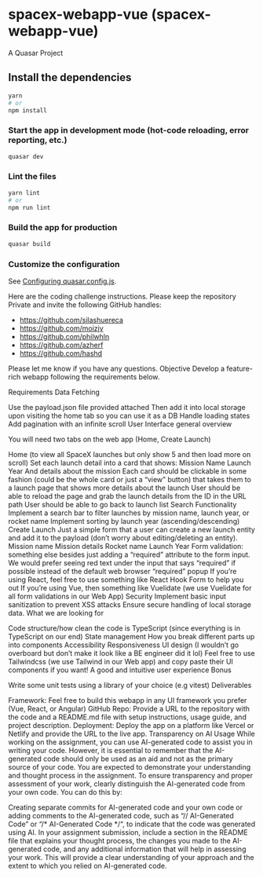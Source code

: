 # spacex-webapp-vue (spacex-webapp-vue)

A Quasar Project

## Install the dependencies
```bash
yarn
# or
npm install
```

### Start the app in development mode (hot-code reloading, error reporting, etc.)
```bash
quasar dev
```


### Lint the files
```bash
yarn lint
# or
npm run lint
```



### Build the app for production
```bash
quasar build
```

### Customize the configuration
See [Configuring quasar.config.js](https://v2.quasar.dev/quasar-cli-vite/quasar-config-js).


Here are the coding challenge instructions. Please keep the repository Private and invite the following GitHub handles:
- https://github.com/silashuereca
- https://github.com/moizjv
- https://github.com/philwhln
- https://github.com/azherf
- https://github.com/hashd

Please let me know if you have any questions.
Objective
Develop a feature-rich webapp following the requirements below.

Requirements
Data Fetching

Use the payload.json file provided attached
Then add it into local storage upon visiting the home tab so you can use it as a DB
Handle loading states
Add pagination with an infinite scroll
User Interface general overview

You will need two tabs on the web app (Home, Create Launch)

Home (to view all SpaceX launches but only show 5 and then load more on scroll)
Set each launch detail into a card that shows:
Mission Name
Launch Year
And details about the mission
Each card should be clickable in some fashion (could be the whole card or just a “view” button) that takes them to a launch page that shows more details about the launch
User should be able to reload the page and grab the launch details from the ID in the URL path
User should be able to go back to launch list
Search Functionality
Implement a search bar to filter launches by mission name, launch year, or rocket name
Implement sorting by launch year (ascending/descending)
Create Launch
Just a simple form that a user can create a new launch entity and add it to the payload (don’t worry about editing/deleting an entity).
Mission name
Mission details
Rocket name
Launch Year
Form validation: something else besides just adding a “required” attribute to the form input. We would prefer seeing red text under the input that says “required” if possible instead of the default web browser “required” popup
If you’re using React, feel free to use something like React Hook Form to help you out
If you’re using Vue, then something like Vuelidate (we use Vuelidate for all form validations in our Web App)
Security
Implement basic input sanitization to prevent XSS attacks
Ensure secure handling of local storage data.
What we are looking for

Code structure/how clean the code is
TypeScript (since everything is in TypeScript on our end)
State management
How you break different parts up into components
Accessibility
Responsiveness
UI design (I wouldn’t go overboard but don’t make it look like a BE engineer did it lol)
Feel free to use Tailwindcss (we use Tailwind in our Web app) and copy paste their UI components if you want!
A good and intuitive user experience
Bonus

Write some unit tests using a library of your choice (e.g vitest)
Deliverables

Framework: Feel free to build this webapp in any UI framework you prefer (Vue, React, or Angular)
GitHub Repo: Provide a URL to the repository with the code and a README.md file with setup instructions, usage guide, and project description.
Deployment: Deploy the app on a platform like Vercel or Netlify and provide the URL to the live app.
Transparency on AI Usage
While working on the assignment, you can use AI-generated code to assist you in writing your code. However, it is essential to remember that the AI-generated code should only be used as an aid and not as the primary source of your code. You are expected to demonstrate your understanding and thought process in the assignment. To ensure transparency and proper assessment of your work, clearly distinguish the AI-generated code from your own code. You can do this by:

Creating separate commits for AI-generated code and your own code or adding comments to the AI-generated code, such as “// AI-Generated Code” or “/* AI-Generated Code */“, to indicate that the code was generated using AI.
In your assignment submission, include a section in the README file that explains your thought process, the changes you made to the AI-generated code, and any additional information that will help in assessing your work. This will provide a clear understanding of your approach and the extent to which you relied on AI-generated code.